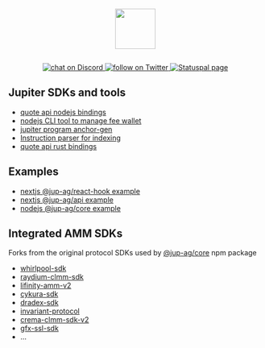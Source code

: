 <p align="center">
    <img src="https://jup.ag/svg/jupiter-logo.svg" style="padding: 1em; height: 80px"/>
</p>
<p align="center">
    <a href="https://discord.gg/jup">
        <img src="https://img.shields.io/discord/897540204506775583?logo=discord"
            alt="chat on Discord">
    </a>
    <a href="https://twitter.com/intent/follow?screen_name=JupiterExchange">
        <img src="https://img.shields.io/twitter/follow/JupiterExchange?style=social&logo=twitter"
            alt="follow on Twitter">
    </a>
    <a href="https://status.jup.ag/">
        <img src="https://img.shields.io/badge/Statuspal-4934BF?logo=statuspal&logoColor=fff&style=flat"
            alt="Statuspal page">
    </a>
</p>

## Jupiter SDKs and tools

- [quote api nodejs bindings](https://github.com/jup-ag/jupiter-quote-api-node)
- [nodejs CLI tool to manage fee wallet](https://github.com/jup-ag/jupiter-cli)
- [jupiter program anchor-gen](https://github.com/jup-ag/jupiter-cpi)
- [Instruction parser for indexing](https://github.com/jup-ag/instruction-parser)
- [quote api rust bindings](https://github.com/jup-ag/jupiter-quote-api-rs)

## Examples

- [nextjs @jup-ag/react-hook example](https://github.com/jup-ag/jupiter-nextjs-example)
- [nextjs @jup-ag/api example](https://github.com/jup-ag/jupiter-api-nextjs-example)
- [nodejs @jup-ag/core example](https://github.com/jup-ag/jupiter-core-example)

## Integrated AMM SDKs

Forks from the original protocol SDKs used by [@jup-ag/core](https://www.npmjs.com/package/@jup-ag/core) npm package

- [whirlpool-sdk](https://github.com/jup-ag/whirlpool-sdk)
- [raydium-clmm-sdk](https://github.com/jup-ag/raydium-clmm-sdk)
- [lifinity-amm-v2](https://github.com/jup-ag/lifinity-amm-v2)
- [cykura-sdk](https://github.com/jup-ag/cykura-sdk)
- [dradex-sdk](https://github.com/jup-ag/dradex-sdk)
- [invariant-protocol](https://github.com/jup-ag/invariant-protocol)
- [crema-clmm-sdk-v2](https://github.com/jup-ag/crema-clmm-sdk-v2)
- [gfx-ssl-sdk](https://github.com/jup-ag/gfx-ssl-sdk)
- ...
